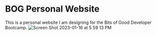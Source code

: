 # BOG Personal Website

This is a personal website I am designing for the Bits of Good Developer Bootcamp.
![Screen Shot 2023-01-16 at 5 59 13 PM](https://user-images.githubusercontent.com/85463644/212777340-fee62171-bf43-4e15-b341-1d6bba5dcda3.png)
